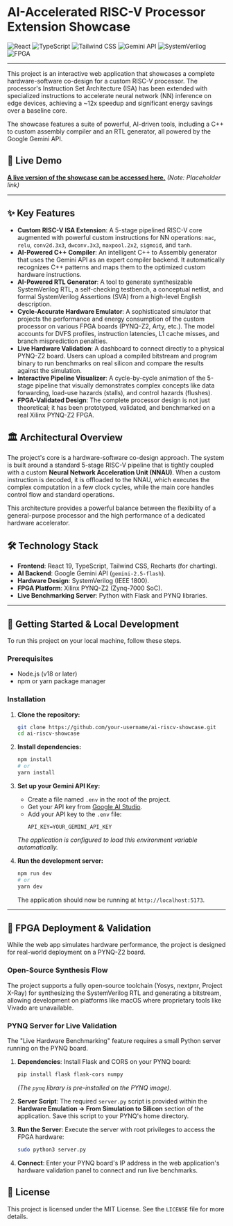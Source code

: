 # AI-Accelerated RISC-V Processor Extension Showcase

![React](https://img.shields.io/badge/React-19-blue?logo=react)
![TypeScript](https://img.shields.io/badge/TypeScript-5.x-blue?logo=typescript)
![Tailwind CSS](https://img.shields.io/badge/Tailwind_CSS-3.x-blue?logo=tailwindcss)
![Gemini API](https://img.shields.io/badge/Google_Gemini-API-blue?logo=google)
![SystemVerilog](https://img.shields.io/badge/SystemVerilog-IEEE_1800-green?logo=ieee)
![FPGA](https://img.shields.io/badge/FPGA-Xilinx_PYNQ--Z2-orange)

---

This project is an interactive web application that showcases a complete hardware-software co-design for a custom RISC-V processor. The processor's Instruction Set Architecture (ISA) has been extended with specialized instructions to accelerate neural network (NN) inference on edge devices, achieving a ~12x speedup and significant energy savings over a baseline core.

The showcase features a suite of powerful, AI-driven tools, including a C++ to custom assembly compiler and an RTL generator, all powered by the Google Gemini API.

## 🚀 Live Demo

[**A live version of the showcase can be accessed here.**](https://example.com) *(Note: Placeholder link)*

---

## ✨ Key Features

*   **Custom RISC-V ISA Extension**: A 5-stage pipelined RISC-V core augmented with powerful custom instructions for NN operations: `mac`, `relu`, `conv2d.3x3`, `dwconv.3x3`, `maxpool.2x2`, `sigmoid`, and `tanh`.
*   **AI-Powered C++ Compiler**: An intelligent C++ to Assembly generator that uses the Gemini API as an expert compiler backend. It automatically recognizes C++ patterns and maps them to the optimized custom hardware instructions.
*   **AI-Powered RTL Generator**: A tool to generate synthesizable SystemVerilog RTL, a self-checking testbench, a conceptual netlist, and formal SystemVerilog Assertions (SVA) from a high-level English description.
*   **Cycle-Accurate Hardware Emulator**: A sophisticated simulator that projects the performance and energy consumption of the custom processor on various FPGA boards (PYNQ-Z2, Arty, etc.). The model accounts for DVFS profiles, instruction latencies, L1 cache misses, and branch misprediction penalties.
*   **Live Hardware Validation**: A dashboard to connect directly to a physical PYNQ-Z2 board. Users can upload a compiled bitstream and program binary to run benchmarks on real silicon and compare the results against the simulation.
*   **Interactive Pipeline Visualizer**: A cycle-by-cycle animation of the 5-stage pipeline that visually demonstrates complex concepts like data forwarding, load-use hazards (stalls), and control hazards (flushes).
*   **FPGA-Validated Design**: The complete processor design is not just theoretical; it has been prototyped, validated, and benchmarked on a real Xilinx PYNQ-Z2 FPGA.

## 🏛️ Architectural Overview

The project's core is a hardware-software co-design approach. The system is built around a standard 5-stage RISC-V pipeline that is tightly coupled with a custom **Neural Network Acceleration Unit (NNAU)**. When a custom instruction is decoded, it is offloaded to the NNAU, which executes the complex computation in a few clock cycles, while the main core handles control flow and standard operations.

This architecture provides a powerful balance between the flexibility of a general-purpose processor and the high performance of a dedicated hardware accelerator.



## 🛠️ Technology Stack

*   **Frontend**: React 19, TypeScript, Tailwind CSS, Recharts (for charting).
*   **AI Backend**: Google Gemini API (`gemini-2.5-flash`).
*   **Hardware Design**: SystemVerilog (IEEE 1800).
*   **FPGA Platform**: Xilinx PYNQ-Z2 (Zynq-7000 SoC).
*   **Live Benchmarking Server**: Python with Flask and PYNQ libraries.

---

## 🔧 Getting Started & Local Development

To run this project on your local machine, follow these steps.

### Prerequisites

*   Node.js (v18 or later)
*   npm or yarn package manager

### Installation

1.  **Clone the repository:**
    ```bash
    git clone https://github.com/your-username/ai-riscv-showcase.git
    cd ai-riscv-showcase
    ```

2.  **Install dependencies:**
    ```bash
    npm install
    # or
    yarn install
    ```

3.  **Set up your Gemini API Key:**
    *   Create a file named `.env` in the root of the project.
    *   Get your API key from [Google AI Studio](https://aistudio.google.com/app/apikey).
    *   Add your API key to the `.env` file:
        ```
        API_KEY=YOUR_GEMINI_API_KEY
        ```
    *The application is configured to load this environment variable automatically.*

4.  **Run the development server:**
    ```bash
    npm run dev
    # or
    yarn dev
    ```
    The application should now be running at `http://localhost:5173`.

---

## 🔬 FPGA Deployment & Validation

While the web app simulates hardware performance, the project is designed for real-world deployment on a PYNQ-Z2 board.

### Open-Source Synthesis Flow

The project supports a fully open-source toolchain (Yosys, nextpnr, Project X-Ray) for synthesizing the SystemVerilog RTL and generating a bitstream, allowing development on platforms like macOS where proprietary tools like Vivado are unavailable.

### PYNQ Server for Live Validation

The "Live Hardware Benchmarking" feature requires a small Python server running on the PYNQ board.

1.  **Dependencies**: Install Flask and CORS on your PYNQ board:
    ```bash
    pip install flask flask-cors numpy
    ```
    *(The `pynq` library is pre-installed on the PYNQ image).*

2.  **Server Script**: The required `server.py` script is provided within the **Hardware Emulation -> From Simulation to Silicon** section of the application. Save this script to your PYNQ's home directory.

3.  **Run the Server**: Execute the server with root privileges to access the FPGA hardware:
    ```bash
    sudo python3 server.py
    ```

4.  **Connect**: Enter your PYNQ board's IP address in the web application's hardware validation panel to connect and run live benchmarks.

## 📜 License

This project is licensed under the MIT License. See the `LICENSE` file for more details.
